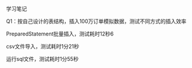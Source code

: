 学习笔记

Q1：按自己设计的表结构，插入100万订单模拟数据，测试不同方式的插入效率

PreparedStatement批量插入，测试耗时12秒6

csv文件导入，测试耗时1分21秒

运行sql文件，测试耗时1分55秒


